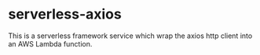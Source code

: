 # serverless-axios

This is a serverless framework service which wrap the axios http client into
an AWS Lambda function.
